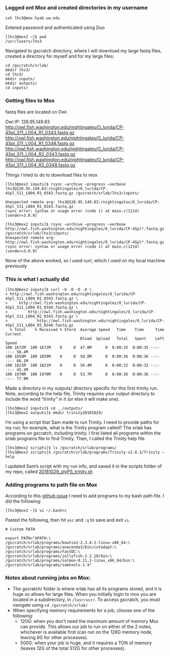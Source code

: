 ### Logged ont Mox and created directories in my username 
`ssh lhs3@mox.hyak.uw.edu` 

Entered  password and authenticated using Duo 

	[lhs3@mox2 ~]$ pwd
	/usr/lusers/lhs3

Navigated to gscratch directory, where I will download my large fastq files, created a directory for myself and for my large files: 

	cd /gscratch/srlab/ 
	mkdir lhs3/
	cd lhs3/
	mkdir inputs/
	mkdir outputs/
	cd inputs/

### Getting files to Mox 

fastq files are located on Owl. 

Owl IP: 128.95.149.83
http://owl.fish.washington.edu/nightingales/O_lurida/CP-4Spl_S11_L004_R1_0343.fastq.gz
http://owl.fish.washington.edu/nightingales/O_lurida/CP-4Spl_S11_L004_R1_0348.fastq.gz
http://owl.fish.washington.edu/nightingales/O_lurida/CP-4Spl_S11_L004_R2_0343.fastq.gz
http://owl.fish.washington.edu/nightingales/O_lurida/CP-4Spl_S11_L004_R2_0348.fastq.gz

Things I tried to do to download files to mox 

	[lhs3@mox2 inputs]$ rsync —archive —progress —verbose lhs3@128.95.149.83:/nightingales/O_lurida/CP-4Spl_S11_L004_R1_0343.fastq.gz /gscratch/srlab/lhs3/inputs/

	Unexpected remote arg: lhs3@128.95.149.83:/nightingales/O_lurida/CP-4Spl_S11_L004_R1_0343.fastq.gz
	rsync error: syntax or usage error (code 1) at main.c(1214) [sender=3.0.9]

	[lhs3@mox2 inputs]$ rsync —archive —progress —verbose http://owl.fish.washington.edu/nightingales/O_lurida/CP-4Spl*.fastq.gz /gscratch/srlab/lhs3/inputs/
	Unexpected remote arg: http://owl.fish.washington.edu/nightingales/O_lurida/CP-4Spl*.fastq.gz
	rsync error: syntax or usage error (code 1) at main.c(1214) [sender=3.0.9]

None of the above worked, so I used curl, which I used on my local machine previously  

### This is what I actually did 

	[lhs3@mox2 inputs]$ curl -O -O -O -O \
	> http://owl.fish.washington.edu/nightingales/O_lurida/CP-4Spl_S11_L004_R1_0343.fastq.gz \
	>     http://owl.fish.washington.edu/nightingales/O_lurida/CP-4Spl_S11_L004_R1_0348.fastq.gz \
	>         http://owl.fish.washington.edu/nightingales/O_lurida/CP-4Spl_S11_L004_R2_0343.fastq.gz \
	>             http://owl.fish.washington.edu/nightingales/O_lurida/CP-4Spl_S11_L004_R2_0348.fastq.gz
	  % Total    % Received % Xferd  Average Speed   Time    Time     Time  Current
	                                 Dload  Upload   Total   Spent    Left  Speed
	100 1672M  100 1672M    0     0  47.0M      0  0:00:35  0:00:35 --:--:-- 58.4M
	100 1859M  100 1859M    0     0  50.8M      0  0:00:36  0:00:36 --:--:-- 66.1M
	100 1821M  100 1821M    0     0  56.4M      0  0:00:32  0:00:32 --:--:-- 45.3M
	100 1970M  100 1970M    0     0  53.7M      0  0:00:36  0:00:36 --:--:-- 77.9M

Made a directory in my outputs/ directory specific for this first trinity run. Note, according to the help file, Trinity requires your output directory to include the word “trinity” in it (or else it will make one). 

	[lhs3@mox2 inputs]$ cd ../outputs/
	[lhs3@mox2 outputs]$ mkdir trinity20181029/

I’m using a script that Sam made to run Trinity. I need to provide paths for my run; for example, what is the Trinity program called? The srlab has programs on gscratch, including trinity. I first listed all programs within the srlab programs file to find Trinity. Then, I called the Trinity help file. 

	[lhs3@mox2 scripts]$ ls /gscratch/srlab/programs/
	[lhs3@mox2 scripts]$ /gscratch/srlab/programs/Trinity-v2.8.3/Trinity —help 

I updated Sam’s script with my run info, and saved it in the scripts folder of my repo, called [20181029_olyPS_trinity.sh](https://raw.githubusercontent.com/fish546-2018/laura-quantseq/master/scripts/20181029_olyPS_trinity.sh) 

### Adding programs to path file on Mox 
According to this [github issue]() I need to add programs to my bash path file. I did the following: 

	[lhs3@mox2 ~]$ vi ~/.bashrc
	
Pasted the following, then hit `esc` and `:q` to save and exit `vi`.

	# Custom PATH

	export PATH="$PATH:\
	/gscratch/srlab/programs/bowtie2-2.3.4.1-linux-x86_64:\
	/gscratch/srlab/programs/anaconda3/bin/cutadapt:\
	/gscratch/srlab/programs/FastQC:\
	/gscratch/srlab/programs/jellyfish-2.2.10/bin:\
	/gscratch/srlab/programs/salmon-0.11.2-linux_x86_64/bin:\
	/gscratch/srlab/programs/samtools-1.9"


### Notes about running jobs on Mox: 
  * The gscratch/ folder is where srlab has all its programs stored, and it is huge so allows for large files. When you initially login to mox you are located in a subdirectory, in `/lusr/usr/`. To access gscratch, you must navigate using `cd /gscratch/srlab/`
  * When specifying memory requirements for a job, choose one of the following:  
    * 120G: when you don’t need the maximum amount of memory Mox can provide. This allows our job to run on either of the 2 notes, whichever is available first (can run on the 128G memory node, leaving 8G for other processes).   
    * 500G: when your job is huge, and it requires a TON of memory (leaves 12G of the total 512G for other processes). 


